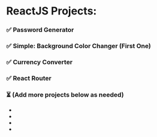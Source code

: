 # ReactJS Projects:

### ✅ Password Generator

### ✅ Simple: Background Color Changer (First One)

### ✅ Currency Converter

### ✅ React Router

### ⏳ (Add more projects below as needed)
- 
- 
- 
- 
